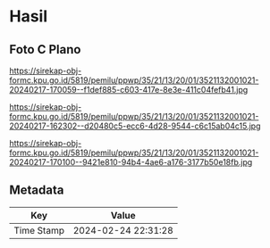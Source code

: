 # Hasil

## Foto C Plano

https://sirekap-obj-formc.kpu.go.id/5819/pemilu/ppwp/35/21/13/20/01/3521132001021-20240217-170059--f1def885-c603-417e-8e3e-411c04fefb41.jpg

https://sirekap-obj-formc.kpu.go.id/5819/pemilu/ppwp/35/21/13/20/01/3521132001021-20240217-162302--d20480c5-ecc6-4d28-9544-c6c15ab04c15.jpg

https://sirekap-obj-formc.kpu.go.id/5819/pemilu/ppwp/35/21/13/20/01/3521132001021-20240217-170100--9421e810-94b4-4ae6-a176-3177b50e18fb.jpg


## Metadata

| Key        | Value               |
| ---------- | ------------------- |
| Time Stamp | 2024-02-24 22:31:28 |



